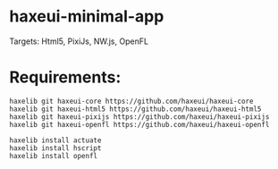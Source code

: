 # haxeui-minimal-app

Targets: Html5, PixiJs, NW.js, OpenFL

# Requirements:

    haxelib git haxeui-core https://github.com/haxeui/haxeui-core
    haxelib git haxeui-html5 https://github.com/haxeui/haxeui-html5
    haxelib git haxeui-pixijs https://github.com/haxeui/haxeui-pixijs
    haxelib git haxeui-openfl https://github.com/haxeui/haxeui-openfl

    haxelib install actuate
    haxelib install hscript
    haxelib install openfl
